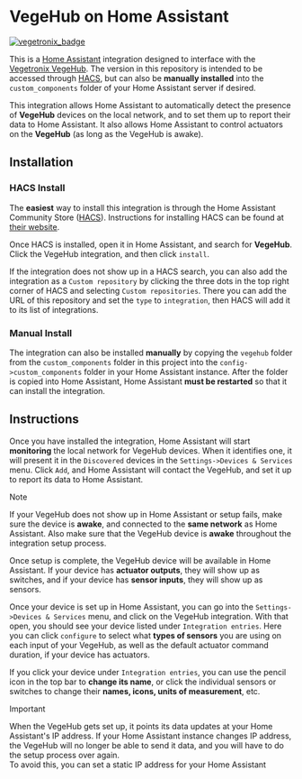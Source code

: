 # VegeHub on Home Assistant

[![vegetronix_badge](https://img.shields.io/badge/VEGETRONIX-VEGEHUB-green)](https://www.vegetronix.com/Products/VG-HUB-RELAY/)

This is a [Home Assistant](https://www.home-assistant.io/) integration designed to interface with the [Vegetronix VegeHub](https://www.vegetronix.com/Products/VG-HUB-RELAY/). The version in this repository is intended to be accessed through [HACS](https://hacs.xyz/), but can also be **manually installed** into the `custom_components` folder of your Home Assistant server if desired.

This integration allows Home Assistant to automatically detect the presence of **VegeHub** devices on the local network, and to set them up to report their data to Home Assistant. It also allows Home Assistant to control actuators on the **VegeHub** (as long as the VegeHub is awake).

## Installation

### HACS Install

The **easiest** way to install this integration is through the Home Assistant Community Store ([HACS](https://hacs.xyz/)). Instructions for installing HACS can be found at [their website](https://hacs.xyz/docs/use/).

Once HACS is installed, open it in Home Assistant, and search for **VegeHub**. Click the VegeHub integration, and then click `install`.

If the integration does not show up in a HACS search, you can also add the integration as a `Custom repository` by clicking the three dots in the top right corner of HACS and selecting `Custom repositories`. There you can add the URL of this repository and set the `type` to `integration`, then HACS will add it to its list of integrations.

### Manual Install

The integration can also be installed **manually** by copying the `vegehub` folder from the `custom_components` folder in this project into the `config->custom_components` folder in your Home Assistant instance. After the folder is copied into Home Assistant, Home Assistant **must be restarted** so that it can install the integration.

## Instructions

Once you have installed the integration, Home Assistant will start **monitoring** the local network for VegeHub devices. When it identifies one, it will present it in the `Discovered` devices in the `Settings->Devices & Services` menu. Click `Add`, and Home Assistant will contact the VegeHub, and set it up to report its data to Home Assistant.

> [!NOTE]  
> If your VegeHub does not show up in Home Assistant or setup fails, make sure the device is **awake**, and connected to the **same network** as Home Assistant. Also make sure that the VegeHub device is **awake** throughout the integration setup process.

Once setup is complete, the VegeHub device will be available in Home Assistant. If your device has **actuator outputs**, they will show up as switches, and if your device has **sensor inputs**, they will show up as sensors.

Once your device is set up in Home Assistant, you can go into the `Settings->Devices & Services` menu, and click on the VegeHub integration. With that open, you should see your device listed under `Integration entries`. Here you can click `configure` to select what **types of sensors** you are using on each input of your VegeHub, as well as the default actuator command duration, if your device has actuators.

If you click your device under `Integration entries`, you can use the pencil icon in the top bar to **change its name**, or click the individual sensors or switches to change their **names, icons, units of measurement**, etc.

> [!IMPORTANT]  
> When the VegeHub gets set up, it points its data updates at your Home Assistant's IP address. If your Home Assistant instance changes IP address, the VegeHub will no longer be able to send it data, and you will have to do the setup process over again.  
> To avoid this, you can set a static IP address for your Home Assistant
